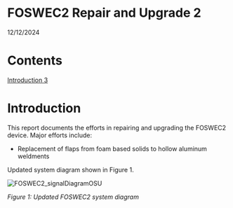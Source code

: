 # FOSWEC2 Repair and Upgrade 2

12/12/2024

# Contents

[Introduction 3](#_Toc137717433)



# Introduction

This report documents the efforts in repairing and upgrading the FOSWEC2 device. Major efforts include:

- Replacement of flaps from foam based solids to hollow aluminum weldments


Updated system diagram shown in Figure 1.

![FOSWEC2_signalDiagramOSU](https://github.com/PMEC-OSU/FOSWEC2/assets/12175532/06239213-2808-4c4b-a724-913d889dfca2)

_Figure 1: Updated FOSWEC2 system diagram_

#

